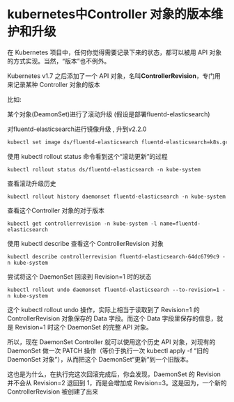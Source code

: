 # kubernetes中Controller 对象的版本维护和升级

在 Kubernetes 项目中，任何你觉得需要记录下来的状态，都可以被用 API 对象的方式实现。当然，“版本”也不例外。

Kubernetes v1.7 之后添加了一个 API 对象，名叫**ControllerRevision**，专门用来记录某种 Controller 对象的版本

 比如:

某个对象(DeamonSet)进行了滚动升级 (假设是部署fluentd-elasticsearch)

对fluentd-elasticsearch进行镜像升级 , 升到v2.2.0

```bash
kubectl set image ds/fluentd-elasticsearch fluentd-elasticsearch=k8s.gcr.io/fluentd-elasticsearch:v2.2.0 --record -n=kube-system
```



使用 kubectl rollout status 命令看到这个“滚动更新”的过程

```
kubectl rollout status ds/fluentd-elasticsearch -n kube-system
```

查看滚动升级历史

```
kubectl rollout history daemonset fluentd-elasticsearch -n kube-system
```



查看这个Controller 对象的对于版本

```
kubectl get controllerrevision -n kube-system -l name=fluentd-elasticsearch
```

使用 kubectl describe 查看这个 ControllerRevision 对象

```
kubectl describe controllerrevision fluentd-elasticsearch-64dc6799c9 -n kube-system
```

尝试将这个 DaemonSet 回滚到 Revision=1 时的状态

```
kubectl rollout undo daemonset fluentd-elasticsearch --to-revision=1 -n kube-system
```



这个 kubectl rollout undo 操作，实际上相当于读取到了 Revision=1 的 ControllerRevision 对象保存的 Data 字段。而这个 Data 字段里保存的信息，就是 Revision=1 时这个 DaemonSet 的完整 API 对象。

所以，现在 DaemonSet Controller 就可以使用这个历史 API 对象，对现有的 DaemonSet 做一次 PATCH 操作（等价于执行一次 kubectl apply -f “旧的 DaemonSet 对象”），从而把这个 DaemonSet“更新”到一个旧版本。

这也是为什么，在执行完这次回滚完成后，你会发现，DaemonSet 的 Revision 并不会从 Revision=2 退回到 1，而是会增加成 Revision=3。这是因为，一个新的 ControllerRevision 被创建了出来